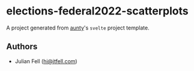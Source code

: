 # elections-federal2022-scatterplots

A project generated from [aunty](https://github.com/abcnews/aunty)'s `svelte` project template.

## Authors

- Julian Fell ([hi@jtfell.com](mailto:hi@jtfell.com))
